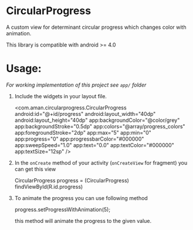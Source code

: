 CircularProgress
===================

A custom view for determinant circular progress which changes color with animation.

This library is compatible with android >= 4.0

Usage:
=======

*For working implementation of this project see `app/` folder*

   1. Include the widgets in your layout file.
   
        <com.aman.circularprogress.CircularProgress
           android:id="@+id/progress"
           android:layout_width="40dp"
           android:layout_height="40dp"
           app:backgroundColor="@color/grey"
           app:backgroundStroke="0.5dp"
           app:colors="@array/progress_colors"
           app:foregroundStroke="2dp"
           app:max="5"
           app:min="0"
           app:progress="0"
           app:progressbarColor="#000000"
           app:sweepSpeed="1.0"
           app:text="0.0"
           app:textColor="#000000"
           app:textSize="12sp" />

   2. In the `onCreate` method of your activity (`onCreateView` for fragment) you can get this view

       CircularProgress progress = (CircularProgress) findViewById(R.id.progress) 

   3. To animate the progress you can use following method
    
       progress.setProgressWithAnimation(5);

       this method will animate the progress to the given value.

